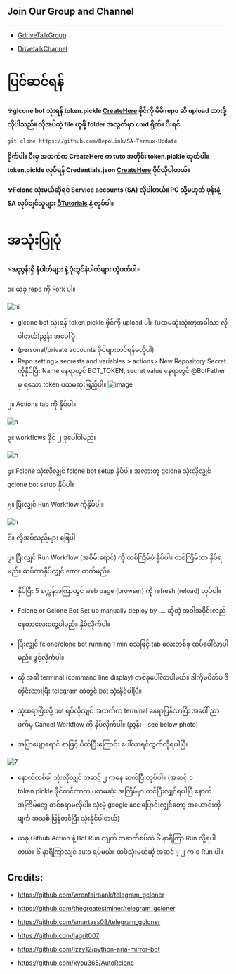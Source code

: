 ## Join Our Group and Channel
*****************************

- [GdriveTalkGroup](https://t.me/drivetalk)

- [DrivetalkChannel](https://t.me/drivetalkchannel)



 # ပြင်ဆင်ရန်



☢**glcone bot သုံးရန် token.pickle [CreateHere](https://telegra.ph/Create-tokenpickle-06-09) ဖိုင်ကို မိမိ repo ဆီ upload ထားဖို့လိုပါသည်။ လိုအပ်တဲ့ file ယူဖို့ folder အလွတ်မှာ cmd ရိုက်။ 
ပီးရင်**

``git clone https://github.com/RepoLink/SA-Termux-Update``

**ရိုက်ပါ။ ပီးမှ အထက်က CreateHere က tuto အတိုင်း token.pickle ထုတ်ပါ။ token.pickle လုပ်ရန် Credentials.json [CreateHere](https://telegra.ph/Create-credentialsjson-06-09) ဖိုင်လိုပါတယ်။**


☢**Fclone သုံးမယ်ဆိုရင် Service accounts (SA) လိုပါတယ်။ PC သို့မဟုတ် ဖုန်းနဲ့ SA လုပ်ချင်သူများ [ဒီTutorials](https://t.me/drivetalkchannel/165) နဲ့ လုပ်ပါ။**



  # အသုံးပြုပုံ 
  
  ⚡**အညွန်းရှိ နံပါတ်များ နဲ့ ပုံတွင်နံပါတ်များ တွဲဖတ်ပါ**⚡
  
၁။ ယခု repo ကို Fork ပါ။

![hi](https://telegra.ph/file/7ceaa9af66ff33534cfbb.jpg)
 
- glcone bot သုံးရန် token.pickle ဖိုင်ကို upload ပါ။ (ပထမဆုံးသုံးတဲ့အခါသာ လိုပါတယ်)ညွန်း အပေါ်ပုံ
- (personal/private accounts ဖိုင်များတင်ရန်မလိုပါ)
- Repo setting> secrests and variables > actions> New Repository Secret ကိုနှိပ်ပြီး Name နေရာတွင် BOT_TOKEN, secret value နေရာတွင် @BotFather မှ ရသော token ပထမဆုံးဖြည့်ပါ။
![image](https://user-images.githubusercontent.com/119148169/228836734-b2015e70-9d53-4948-93f0-08b2079963b2.jpeg)


၂။ Actions tab ကို နှိပ်ပါ။

![h](https://telegra.ph/file/52030af5e04d92bb8630f.jpg)

၃။ workflows ဖိုင် ၂ ခုပေါ်ပါမည်။ 

![h](https://telegra.ph/file/bbfc4223f0821e788094d.jpg)

၄။ Fclone သုံးလိုလျှင် fclone bot setup နှိပ်ပါ။ အလားတူ gclone သုံးလိုလျှင် gclone bot setup နှိပ်ပါ။ 

၅။ ပြီးလျှင် Run Workflow ကိုနှိပ်ပါ။ 

![h](https://telegra.ph/file/a51108209b6b4a16b64c0.jpg)

၆။ လိုအပ်သည်များ ဖြေပါ

၇။ ပြီးလျှင် Run Workflow (အစိမ်းရောင်) ကို တစ်ကြိမ်ပဲ နှိပ်ပါ။ တစ်ကြိမ်သာ နှိပ်ရမည်။ ထပ်ကာနှိပ်လျှင် error တက်မည်။

- နှိပ်ပြီး 5 စက္ကန့်အကြာတွင် web page (browser) ကို refresh (reload) လုပ်ပါ။

- Fclone or Gclone Bot Set up manually deploy by .... ဆိုတဲ့ အဝါအဝိုင်းလည်နေတာလေးတွေ့ပါမည်။ နှိပ်လိုက်ပါ။

- ပြီးလျှင် fclone/clone bot running  1 min စသဖြင့် tab လေးတစ်ခု ထပ်ပေါ်လာပါမည်။ ဖွင့်လိုက်ပါ။

- ထို အခါ terminal (command line display) တစ်ခုပေါ်လာပါမယ်။ ဒါကိုမပိတ်ပဲ ဒီတိုင်းထားပြီး telegram ထဲတွင် bot သုံးနိုင်ပါပြီ။

- သုံးစရာပြီးလို့ bot ရပ်လိုလျှင် အထက်က terminal နေရာပြန်လာပြီး အပေါ် ညာဖက်မှ  Cancel Workflow  ကို နှိပ်လိုက်ပါ။ (ညွန်း - see below photo) 

- အပြာဖျော့ရောင် စာဖြင့် ပိတ်ပြီးကြောင်း ပေါ်လာရင်ထွက်လို့ရပါပြီ။

![7](https://telegra.ph/file/59248ee778636b1665251.jpg)

- နောက်တစ်ခါ သုံးလိုလျှင် အဆင့် ၂ ကနေ ဆက်ပြီးလုပ်ပါ။ (အဆင့် ၁ token.pickle ဖိုင်တင်တာက ပထမဆုံး အကြိမ်မှာ တင်ပြီးလျှင်ရပါပြီ နောက်အကြိမ်တွေ တင်စရာမလိုပါ။ သုံးမဲ့ google acc ပြောင်းလျှင်တော့ အဟောင်းကို ဖျက် အသစ် ပြန်တင်ပြီး သုံးနိုင်ပါတယ်) 

- ယခု Github Action နဲ့ Bot Run လျက် တဆက်စပ်ထဲ ၆ နာရီကြာ Run လို့ရပါတယ်။ ၆ နာရီကြာလျင် auto ရပ်မယ်။ ထပ်သုံးမယ်ဆို အဆင် ့ ၂ က စ Run ပါ။



## Credits:
- https://github.com/wrenfairbank/telegram_gcloner

- https://github.com/thegreatestminer/telegram_gcloner

- https://github.com/smartass08/telegram_gcloner

- https://github.com/jagrit007

- https://github.com/lzzy12/python-aria-mirror-bot

- https://github.com/xyou365/AutoRclone
